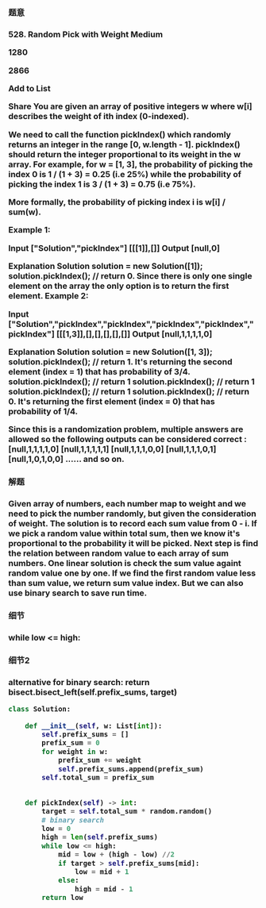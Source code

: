 <h3>题意<h3>
<p>
528. Random Pick with Weight
Medium

1280

2866

Add to List

Share
You are given an array of positive integers w where w[i] describes the weight of ith index (0-indexed).

We need to call the function pickIndex() which randomly returns an integer in the range [0, w.length - 1]. pickIndex() should return the integer proportional to its weight in the w array. For example, for w = [1, 3], the probability of picking the index 0 is 1 / (1 + 3) = 0.25 (i.e 25%) while the probability of picking the index 1 is 3 / (1 + 3) = 0.75 (i.e 75%).

More formally, the probability of picking index i is w[i] / sum(w).

 

Example 1:

Input
["Solution","pickIndex"]
[[[1]],[]]
Output
[null,0]

Explanation
Solution solution = new Solution([1]);
solution.pickIndex(); // return 0. Since there is only one single element on the array the only option is to return the first element.
Example 2:

Input
["Solution","pickIndex","pickIndex","pickIndex","pickIndex","pickIndex"]
[[[1,3]],[],[],[],[],[]]
Output
[null,1,1,1,1,0]

Explanation
Solution solution = new Solution([1, 3]);
solution.pickIndex(); // return 1. It's returning the second element (index = 1) that has probability of 3/4.
solution.pickIndex(); // return 1
solution.pickIndex(); // return 1
solution.pickIndex(); // return 1
solution.pickIndex(); // return 0. It's returning the first element (index = 0) that has probability of 1/4.

Since this is a randomization problem, multiple answers are allowed so the following outputs can be considered correct :
[null,1,1,1,1,0]
[null,1,1,1,1,1]
[null,1,1,1,0,0]
[null,1,1,1,0,1]
[null,1,0,1,0,0]
......
and so on.

<p>




<h3>解题<h3>
<p> 
Given array of numbers, each number map to weight and we need to pick the number randomly, but given the consideration of weight. 
The solution is to record each sum value from 0 - i. If we pick a random value within total sum, then we know it's proportional to the probability it
will be picked. Next step is find the relation between random value to each array of sum numbers. One linear solution is check the sum value againt random 
value one by one. If we find the first random value less than sum value, we return sum value index. But we can also use binary search to save run time.
<p>




<h3>细节<h3>
<p>
while low <= high:
<p>

<h3>细节2<h3>
<p>
alternative for binary search:
return bisect.bisect_left(self.prefix_sums, target)
<p>

 
```python
class Solution:

    def __init__(self, w: List[int]):
        self.prefix_sums = []
        prefix_sum = 0
        for weight in w:
            prefix_sum += weight
            self.prefix_sums.append(prefix_sum)
        self.total_sum = prefix_sum
        

    def pickIndex(self) -> int:
        target = self.total_sum * random.random()
        # binary search
        low = 0
        high = len(self.prefix_sums)
        while low <= high:
            mid = low + (high - low) //2
            if target > self.prefix_sums[mid]:
                low = mid + 1
            else:
                high = mid - 1
        return low

```
